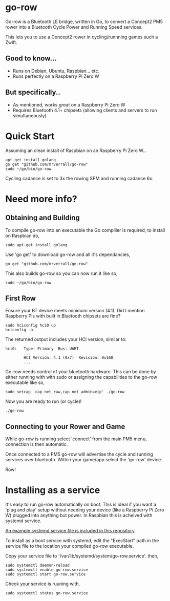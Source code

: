# go-row
Go-row is a Bluetooth LE bridge, written in Go, to convert a Concept2 PM5 rower into a Bluetooth Cycle Power and Running Speed services.

This lets you to use a Concept2 rower in cycling/runnning games such a Zwift.

## Good to know...
* Runs on Debian, Ubuntu, Raspbian... etc.
* Runs perfectly on a Raspberry Pi Zero W

## But specifically..
* As mentioned, works great on a Raspberry Pi Zero W
* Requires Bluetooth 4.1+ chipsets (allowing clients and servers to run simultaneously)

# Quick Start
Assuming an clean install of Raspbian on an Raspberry Pi Zero W...

    apt-get install golang
    go get "github.com/mrverrall/go-row"
    sudo ~/go/bin/go-row

Cycling cadance is set to 3x the rowing SPM and running cadance 6x.

# Need more info?

## Obtaining and Building
To compile go-row into an executable the Go compliler is required, to install on Raspbian do,

    sudo apt-get install golang

Use 'go get' to download go-row and all it's dependancies,

    go get "github.com/mrverrall/go-row"

This also builds go-row so you can now run it like so,

    sudo ~/go/bin/go-row

## First Row
Ensure your BT device meets minimum version (4.1). Did I mention Raspberry Pis with built in Bluetooth chipsets are fine?

    sudo hciconfig hci0 up
    hciconfig -a

The returned output includes your HCI version, similar to:

    hci0:   Type: Primary  Bus: UART
            ...
            HCI Version: 4.1 (0x7)  Revision: 0x168
            ...

Go-row needs control of your bluetooth hardware. This can be done by either running with with sudo or assigning the capabilities to the go-row executable like so,

    sudo setcap 'cap_net_raw,cap_net_admin=eip' ./go-row

Now you are ready to run (or cycle)!

    ./go-row

## Connecting to your Rower and Game
While go-row is running select 'connect' from the main PM5 menu, connection is then automatic.

Once connected to a PM5 go-row will advertise the cycle and running services over bluetooth. Within your game/app select the 'go-row' device.

Row!

# Installing as a service
It's easy to run go-row automatically on boot. This is ideal if you want a 'plug and play' setup without needing your device (like a Raspberry Pi Zero W) plugged into anything but power. In Raspbian this is acheived with systemd service.

[An example systemd service file is included in this repository](https://github.com/mrverrall/go-row/blob/main/go-row.service).

To install as a boot service with systemd, edit the "ExecStart" path in the service file to the location your compiled go-row executable.

Copy your service file to '/var/lib/systemd/system/go-row.service'. then,

    sudo systemctl daemon-reload
    sudo systemctl enable go-row.service
    sudo systemctl start go-row.service

Check your service is ruuning with,

    sudo systemctl status go-row.service
